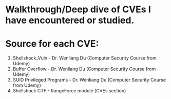 # Walkthrough/Deep dive of CVEs I have encountered or studied.
# Source for each CVE:
1. Shellshock_Vuln - Dr. Wenliang Du (Computer Security Course from Udemy)
2. Buffer Overflow - Dr. Wenliang Du (Computer Security Course from Udemy)
3. SUID Privileged Programs - Dr. Wenliang Du (Computer Security Course from Udemy)
4. Shellshock CTF - RangeForce module (CVEs section)
